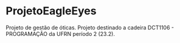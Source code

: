 # ProjetoEagleEyes
Projeto de gestão de óticas.
Projeto destinado a cadeira DCT1106 - PROGRAMAÇÃO da UFRN período 2 (23.2).
